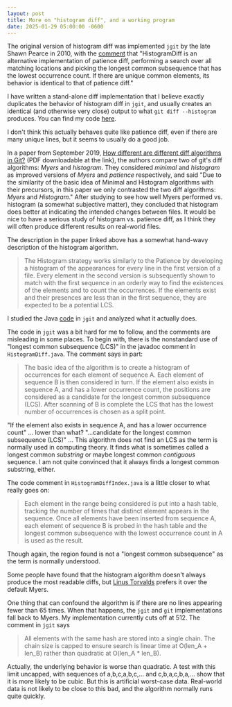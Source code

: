 ```yaml
---
layout: post
title: More on "histogram diff", and a working program
date: 2025-01-29 05:00:00 -0600
---
```


The original version of histogram diff was implemented `jgit` by the late Shawn Pearce in 2010, with the [comment](https://eclipse.googlesource.com/jgit/jgit/+/b533a7293429258f34a6778a45a6c66dac55dc43) that "HistogramDiff is an alternative implementation of patience diff, performing a search over all matching locations and picking the longest common subsequence that has the lowest occurrence count. If there are unique common elements, its behavior is identical to that of patience diff."

I have written a stand-alone diff implementation that I believe exactly duplicates the behavior of histogram diff in `jgit`, and usually creates an identical (and otherwise very close) output to what `git diff --histogram` produces.
You can find my code [here](https://github.com/raygard/hdiff).

<!-- more -->

I don't think this actually behaves quite like patience diff, even if there are many unique lines, but it seems to usually do a good job.

In a paper from September 2019, [How different are different diff algorithms in Git?](https://link.springer.com/article/10.1007/s10664-019-09772-z) (PDF downloadable at the link), the authors compare two of git's diff algorithms: _Myers_ and _histogram_.
They considered _minimal_ and _histogram_ as improved versions of _Myers_ and _patience_ respectively, and said "Due to the similarity of the basic idea of Minimal and Histogram algorithms with their precursors, in this paper we only contrasted the two diff algorithms: _Myers_ and _Histogram_."
After studying to see how well Myers performed vs. histogram (a somewhat subjective matter), they concluded that histogram does better at indicating the intended changes between files.
It would be nice to have a serious study of histogram vs. patience diff, as I think they will often produce different results on real-world files.

The description in the paper linked above has a somewhat hand-wavy description of the histogram algorithm.
> The Histogram strategy works similarly to the Patience by developing a histogram of
the appearances for every line in the first version of a file. Every element in the second
version is subsequently shown to match with the first sequence in an orderly way to find
the existences of the elements and to count the occurrences. If the elements exist and their
presences are less than in the first sequence, they are expected to be a potential LCS. 

I studied the Java [code](https://github.com/eclipse-jgit/jgit/tree/master/org.eclipse.jgit/src/org/eclipse/jgit/diff) in `jgit` and analyzed what it actually does.

The code in `jgit` was a bit hard for me to follow, and the comments are misleading in some places.
To begin with, there is the nonstandard use of "longest common subsequence (LCS)" in the javadoc comment in `HistogramDiff.java`.
The comment says in part:
> The basic idea of the algorithm is to create a histogram of occurrences for each element of sequence A. Each element of sequence B is then considered in turn. If the element also exists in sequence A, and has a lower occurrence count, the positions are considered as a candidate for the longest common subsequence (LCS). After scanning of B is complete the LCS that has the lowest number of occurrences is chosen as a split point.

"If the element also exists in sequence A, and has a lower occurrence count" ... lower than what?
"...candidate for the longest common subsequence (LCS)" ... This algorithm does not find an LCS as the term is normally used in computing theory.
It finds what is sometimes called a longest common _substring_ or maybe longest common _contiguous_ sequence.
I am not quite convinced that it always finds a longest common substring, either.

The code comment in `HistogramDiffIndex.java` is a little closer to what really goes on:
> Each element in the range being considered is put into a hash table, tracking the number of times that distinct element appears in the sequence. Once all elements have been inserted from sequence A, each element of sequence B is probed in the hash table and the longest common subsequence with the lowest occurrence count in A is used as the result.

Though again, the region found is not a "longest common subsequence" as the term is normally understood.

Some people have found that the histogram algorithm doesn't always produce the most readable diffs, but [Linus Torvalds](https://lkml.org/lkml/2023/5/7/206) prefers it over the default Myers.

One thing that can confound the algorithm is if there are no lines appearing fewer than 65 times.
When that happens, the `jgit` and `git` implementations fall back to Myers.
My implementation currently cuts off at 512.
The comment in `jgit` says 
> All elements with the same hash are stored into a single chain. The chain
 size is capped to ensure search is linear time at O(len_A + len_B) rather
 than quadratic at O(len_A * len_B).

Actually, the underlying behavior is worse than quadratic.
A test with this limit uncapped, with sequences of a,b,c,a,b,c,... and c,b,a,c,b,a,... show that it is more likely to be cubic.
But this is artificial worst-case data.
Real-world data is not likely to be close to this bad, and the algorithm normally runs quite quickly.
